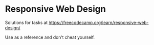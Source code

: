 # Responsive Web Design

Solutions for tasks at https://freecodecamp.org/learn/responsive-web-design/

Use as a reference and don't cheat yourself.
